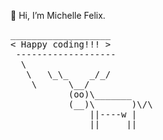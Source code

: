 👋 Hi, I’m Michelle Felix.
<pre>___________________
< Happy coding!!! >
 -------------------
  \
   \   \_\_    _/_/
    \      \__/
           (oo)\_______
           (__)\       )\/\
               ||----w |
               ||     ||
</pre>

<!---
MichFe/MichFe is a ✨ special ✨ repository because its `README.md` (this file) appears on your GitHub profile.
You can click the Preview link to take a look at your changes.
--->
